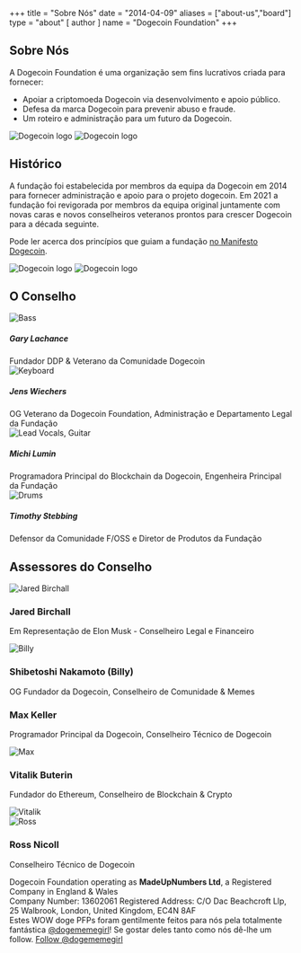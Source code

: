+++
title = "Sobre Nós"
date = "2014-04-09"
aliases = ["about-us","board"]
type = "about"
[ author ]
name = "Dogecoin Foundation"
+++

<section class="presentation">
<div class="left">

<div class="title">

## Sobre Nós

  <div class="underline"></div>
</div>

<div class="description">
A Dogecoin Foundation é uma organização sem fins lucrativos criada para fornecer:

- Apoiar a criptomoeda Dogecoin via desenvolvimento e apoio público.
- Defesa da marca Dogecoin para prevenir abuso e fraude.
- Um roteiro e administração para um futuro da Dogecoin.
</div>

<div class="mobile-logos">
<img class="dogegoin-light" src="/dogecoin-light.png" alt="Dogecoin logo">
<img class="dogegoin-dark" src="/dogecoin-dark.png" alt="Dogecoin logo">
</div>

<div class="title">

## Histórico

<div class="underline"></div>
</div>

<div class="description">
A fundação foi estabelecida por membros da equipa da Dogecoin em 2014 para fornecer administração e apoio para o projeto dogecoin. Em 2021 a fundação foi revigorada por membros da equipa original juntamente com novas caras e novos conselheiros veteranos prontos para crescer Dogecoin para a década seguinte.

Pode ler acerca dos princípios que guiam a fundação [no Manifesto Dogecoin](/pt/manifesto).

</div>
</div>
<div class="right">
<img class="dogegoin-light" src="/dogecoin-light.png" alt="Dogecoin logo">
<img class="dogegoin-dark" src="/dogecoin-dark.png" alt="Dogecoin logo">
</div>
</section>

<section class="board">
  <div>

## O Conselho

  <div class="underline"></div>

  <div class="members">
  <div class="member">
  <img title='Bass' src="/gary.png"/>
  <h5>Gary Lachance</h5>
Fundador DDP & Veterano da Comunidade Dogecoin
  </div>

  <div class="member">
  <img title='Keyboard' src="/jens.png"/>
  <h5>Jens Wiechers</h5>
OG Veterano da Dogecoin Foundation, Administração e Departamento Legal da Fundação
  </div>

  <div class="member">
  <img title='Lead Vocals, Guitar' src="/michi.png"/>
  <h5>Michi Lumin</h5>
Programadora Principal do Blockchain da Dogecoin, Engenheira Principal da Fundação
  </div>

  <div class="member">
  <img title='Drums' src="/timothy.png"/>
  <h5>Timothy Stebbing</h5>
Defensor da Comunidade F/OSS e Diretor de Produtos da Fundação
  </div>

  </div>
  </div>
</section>

<div class="advisors">
<div class="top"></div>
<div class="inner">
<div class="title">

## Assessores do Conselho

<div class="underline"></div>
</div>

<div class="members">

<div>
<img title='Jared Birchall' src="/jared.png"/>
</div>
<div>

### Jared Birchall

Em Representação de Elon Musk - Conselheiro Legal e Financeiro

</div>

<div>
<img title='Billy' src="/billy.png"/>
</div>
<div>

### Shibetoshi Nakamoto (Billy)

OG Fundador da Dogecoin, Conselheiro de Comunidade & Memes

</div>

<div>

### Max Keller

Programador Principal da Dogecoin, Conselheiro Técnico de Dogecoin

</div>
<div>
<img title='Max' src="/max.png"/>
</div>

<div>

### Vitalik Buterin

Fundador do Ethereum, Conselheiro de Blockchain & Crypto

</div>
<div>
<img title='Vitalik' src="/vitalik.png"/>
</div>

<div>
<img title='Ross' src="/ross.png"/>
</div>
<div>

### Ross Nicoll

Conselheiro Técnico de Dogecoin

</div>


</div>
</div>
<div class="bottom"></div>
</div>

<div class="company">
Dogecoin Foundation operating as <b>MadeUpNumbers Ltd</b>, a Registered Company in England & Wales <br/>
Company Number: 13602061 Registered Address: C/O Dac Beachcroft Llp, 25 Walbrook, London, United Kingdom, EC4N 8AF
</div>
<div class="tweet">
Estes WOW doge PFPs foram gentilmente feitos para nós pela totalmente fantástica
<a href="https://twitter.com/Dogememegirl">@dogememegirl</a>! Se gostar deles tanto como nós dê-lhe um follow.
<a href="https://twitter.com/dogememegirl?ref_src=twsrc%5Etfw" class="twitter-follow-button" data-show-screen-name="false" data-show-count="false">Follow @dogememegirl</a><script async src="https://platform.twitter.com/widgets.js" charset="utf-8"></script>
</div>
